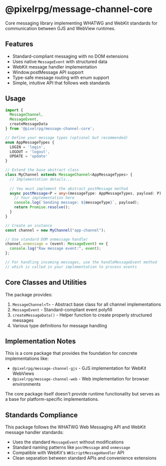 # @pixelrpg/message-channel-core

Core messaging library implementing WHATWG and WebKit standards for communication between GJS and WebView runtimes.

## Features

- Standard-compliant messaging with no DOM extensions
- Uses native `MessageEvent` with structured data
- WebKit message handler implementation
- Window.postMessage API support
- Type-safe message routing with enum support
- Simple, intuitive API that follows web standards

## Usage

```typescript
import { 
  MessageChannel,
  MessageEvent,
  createMessageData
} from '@pixelrpg/message-channel-core';

// Define your message types (optional but recommended)
enum AppMessageTypes {
  LOGIN = 'login',
  LOGOUT = 'logout',
  UPDATE = 'update'
}

// Extend the base abstract class
class MyChannel extends MessageChannel<AppMessageTypes> {
  // Implementation details...
  
  // You must implement the abstract postMessage method
  async postMessage<P = any>(messageType: AppMessageTypes, payload: P): Promise<void> {
    // Your implementation here
    console.log(`Sending message: ${messageType}`, payload);
    return Promise.resolve();
  }
}

// Create an instance
const channel = new MyChannel("app-channel");

// Use standard DOM onmessage handler
channel.onmessage = (event: MessageEvent) => {
  console.log("Raw message event:", event);
};

// For handling incoming messages, use the handleMessageEvent method
// which is called in your implementation to process events
```

## Core Classes and Utilities

The package provides:

1. `MessageChannel<T>` - Abstract base class for all channel implementations
2. `MessageEvent` - Standard-compliant event polyfill
3. `createMessageData()` - Helper function to create properly structured messages
4. Various type definitions for message handling

## Implementation Notes

This is a core package that provides the foundation for concrete implementations like:

- `@pixelrpg/message-channel-gjs` - GJS implementation for WebKit WebViews
- `@pixelrpg/message-channel-web` - Web implementation for browser environments

The core package itself doesn't provide runtime functionality but serves as a base 
for platform-specific implementations.

## Standards Compliance

This package follows the WHATWG Web Messaging API and WebKit message handler standards:

- Uses the standard `MessageEvent` without modifications
- Standard naming patterns like `postMessage` and `onmessage`
- Compatible with WebKit's `WKScriptMessageHandler` API
- Clean separation between standard APIs and convenience extensions